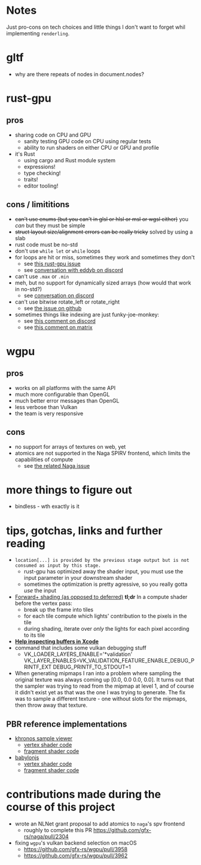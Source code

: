 # Notes

Just pro-cons on tech choices and little things I don't want to forget whil implementing `renderling`.

# gltf

* why are there repeats of nodes in document.nodes?

# rust-gpu

## pros

* sharing code on CPU and GPU
  - sanity testing GPU code on CPU using regular tests
  - ability to run shaders on either CPU or GPU and profile
* it's Rust
  - using cargo and Rust module system
  - expressions!
  - type checking!
  - traits!
  - editor tooling!

## cons / limititions

* ~~can't use enums (but you can't in glsl or hlsl or msl or wgsl either)~~ you _can_ but they must be simple
* ~~struct layout size/alignment errors can be really tricky~~ solved by using a slab
* rust code must be no-std
* don't use `while let` or `while` loops
* for loops are hit or miss, sometimes they work and sometimes they don't
  - see [this rust-gpu issue](https://github.com/EmbarkStudios/rust-gpu/issues/739)
  - see [conversation with eddyb on discord](https://discord.com/channels/750717012564770887/750717499737243679/threads/1092283362217046066)
* can't use `.max` or `.min`
* meh, but no support for dynamically sized arrays (how would that work in no-std?)
  - see [conversation on discord](https://discord.com/channels/750717012564770887/750717499737243679/1091813590400516106)
* can't use bitwise rotate_left or rotate_right
  - see [the issue on github](https://github.com/EmbarkStudios/rust-gpu/issues/1062)
* sometimes things like indexing are just funky-joe-monkey:
  - see [this comment on discord](https://discord.com/channels/750717012564770887/750717499737243679/1131395331368693770)
  - see [this comment on matrix](https://matrix.to/#/!XFRnMvAfptAHthwBCx:matrix.org/$f4RmQGzq4Ulmmd4bEFOvP0LzLZei8lrHCF--s71Zcxs?via=matrix.org&via=mozilla.org&via=kyju.org)

# wgpu

## pros

* works on all platforms with the same API
* much more configurable than OpenGL
* much better error messages than OpenGL
* less verbose than Vulkan
* the team is very responsive

## cons

* no support for arrays of textures on web, yet
* atomics are not supported in the Naga SPIRV frontend, which limits the capabilities of compute
  - see [the related Naga issue](https://github.com/gfx-rs/naga/issues/2301)

# more things to figure out

* bindless - wth exactly is it

# tips, gotchas, links and further reading

* `location[...] is provided by the previous stage output but is not consumed as input by this stage.`
  - rust-gpu has optimized away the shader input, you must use the input parameter in your downstream shader
  - sometimes the optimization is pretty agressive, so you really gotta _use_ the input
* [Forward+ shading (as opposed to deferred)](https://takahiroharada.files.wordpress.com/2015/04/forward_plus.pdf)
  **tl;dr**
  In a compute shader before the vertex pass:
  * break up the frame into tiles
  * for each tile compute which lights' contribution to the pixels in the tile
  * during shading, iterate over _only_ the lights for each pixel according to its tile
* [**Help inspecting buffers in Xcode** ](https://developer.apple.com/documentation/xcode/inspecting-buffers?changes=__9)
* command that includes some vulkan debugging stuff
  - VK_LOADER_LAYERS_ENABLE='*validation' VK_LAYER_ENABLES=VK_VALIDATION_FEATURE_ENABLE_DEBUG_PRINTF_EXT DEBUG_PRINTF_TO_STDOUT=1
* When generating mipmaps I ran into a problem where sampling the original texture was always coming up [0.0, 0.0 0.0, 0.0]. It turns out that the sampler was trying to read from the mipmap at level 1, and of course it didn't exist yet as that was the one I was trying to generate. The fix was to sample a different texture - one without slots for the mipmaps, then throw away that texture.

## PBR reference implementations
* [khronos sample viewer](https://github.khronos.org/glTF-Sample-Viewer-Release/)
  - [vertex shader code](https://github.com/KhronosGroup/glTF-Sample-Viewer/blob/main/source/Renderer/shaders/primitive.vert)
  - [fragment shader code](https://github.com/KhronosGroup/glTF-Sample-Viewer/blob/main/source/Renderer/shaders/pbr.frag)
* [babylonjs](https://sandbox.babylonjs.com/)
  - [vertex shader code](https://github.com/BabylonJS/Babylon.js/blob/master/packages/dev/core/src/Shaders/pbr.vertex.fx)
  - [fragment shader code](https://github.com/BabylonJS/Babylon.js/blob/master/packages/dev/core/src/Shaders/pbr.fragment.fx)

# contributions made during the course of this project
* wrote an NLNet grant proposal to add atomics to `naga`'s spv frontend
  - roughly to complete this PR https://github.com/gfx-rs/naga/pull/2304
* fixing `wgpu`'s vulkan backend selection on macOS
  - https://github.com/gfx-rs/wgpu/pull/3958
  - https://github.com/gfx-rs/wgpu/pull/3962
